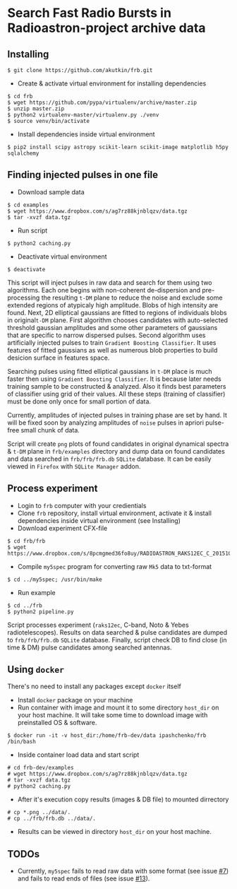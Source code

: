 # Search Fast Radio Bursts in Radioastron-project archive data

## Installing

```
$ git clone https://github.com/akutkin/frb.git
```
- Create & activate virtual environment for installing dependencies
```
$ cd frb
$ wget https://github.com/pypa/virtualenv/archive/master.zip
$ unzip master.zip
$ python2 virtualenv-master/virtualenv.py ./venv
$ source venv/bin/activate
```
- Install dependencies inside virtual environment
```
$ pip2 install scipy astropy scikit-learn scikit-image matplotlib h5py sqlalchemy
```

## Finding injected pulses in one file

- Download sample data
```
$ cd examples
$ wget https://www.dropbox.com/s/ag7rz88kjnblqzv/data.tgz
$ tar -xvzf data.tgz
```
- Run  script
```
$ python2 caching.py
```

- Deactivate virtual environment
```
$ deactivate
```
This script will inject pulses in raw data and search for them using two algorithms. Each one begins with non-coherent de-dispersion and pre-processing the resulting ``t-DM`` plane to reduce the noise and exclude some extended regions of atypicaly high amplitude. Blobs of high intensity are found. Next, 2D elliptical gaussians are fitted to regions of individuals blobs in original``t-DM`` plane. First algorithm chooses candidates with auto-selected threshold gaussian amplitudes and some other parameters of gaussians that are specific to narrow dispersed pulses. Second algorithm uses artificially injected pulses to train ``Gradient Boosting Classifier``. It uses features of fitted gaussians as well as numerous blob properties to build desicion surface in features space.


Searching pulses using fitted elliptical gaussians in ``t-DM`` place is much faster then using ``Gradient Boosting Classifier``. It is because later needs training sample to be constructed & analyzed. Also it finds best parameters of
classifier using grid of their values. All these steps (training of classifier) must be done only once for small portion of data. 


Currently, amplitudes of injected pulses in training phase are set by hand. It will be fixed soon by analyzing amplitudes of `noise` pulses in apriori pulse-free small chunk of data.

Script will create ``png`` plots of found candidates in original dynamical spectra & ``t-DM`` plane in ``frb/examples`` directory and dump data on found candidates and data searched in ``frb/frb/frb.db`` ``SQLite`` database.  It can be easily viewed in ``Firefox`` with ``SQLite Manager`` addon.

## Process experiment
- Login to ``frb`` computer with your credientials
- Clone ``frb`` repository, install virtual environment, activate it & install dependencies inside virtual environment (see Installing)
- Download experiment CFX-file
```
$ cd frb/frb
$ wget https://www.dropbox.com/s/8pcmgmed36fo8uy/RADIOASTRON_RAKS12EC_C_20151030T210000_ASC_V1.cfx
```
- Compile ``my5spec`` program for converting raw ``Mk5`` data to txt-format
```
$ cd ../my5spec; /usr/bin/make
```
- Run example
```
$ cd ../frb
$ python2 pipeline.py
```
Script processes experiment (``raks12ec``, C-band, Noto & Yebes radiotelescopes). Results on data searched & pulse candidates are dumped to ``frb/frb/frb.db`` ``SQLite`` database. Finally, script check DB to find close (in time & DM) pulse candidates among searched antennas.

## Using ``docker``

There's no need to install any packages except ``docker`` itself

- Install ``docker`` package on your machine
- Run container with image and mount it to some directory ``host_dir`` on your host machine. It will take some time to download image with preinstalled OS & software.
```
$ docker run -it -v host_dir:/home/frb-dev/data ipashchenko/frb /bin/bash
```
- Inside container load data and start script
```
# cd frb-dev/examples
# wget https://www.dropbox.com/s/ag7rz88kjnblqzv/data.tgz
# tar -xvzf data.tgz
# python2 caching.py
```
- After it's execution copy results (images & DB file) to mounted dirrectory
```
# cp *.png ../data/.
# cp ../frb/frb.db ../data/.
```
- Results can be viewed in directory ``host_dir`` on your host machine.

## TODOs

- Currently, ``my5spec`` fails to read raw data with some format (see issue [#7](https://github.com/akutkin/frb/issues/7)) and fails to read ends of files (see issue [#13](https://github.com/akutkin/frb/issues/13)).
